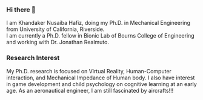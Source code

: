 ### Hi there 👋 
I am Khandaker Nusaiba Hafiz, doing my Ph.D. in Mechanical Engineering from University of California, Riverside.  
I am currently a Ph.D. fellow in Bionic Lab of Bourns College of Engineering and working with Dr. Jonathan Realmuto. 
### Research Interest
My Ph.D. research is focused on Virtual Reality, Human-Computer interaction, and Mechanical Impedance of Human body. 
I also have interest in game development and child psychology on cognitive learning at an early age. 
As an aeronautical engineer, I am still fascinated by aircrafts!!!

<!--
**KNHafiz/KNHafiz** is a ✨ _special_ ✨ repository because its `README.md` (this file) appears on your GitHub profile.

Here are some ideas to get you started:

- 🔭 I’m currently working on ...
- 🌱 I’m currently learning ...
- 👯 I’m looking to collaborate on ...
- 🤔 I’m looking for help with ...
- 💬 Ask me about ...
- 📫 How to reach me: ...
- 😄 Pronouns: ...
- ⚡ Fun fact: ...
-->
